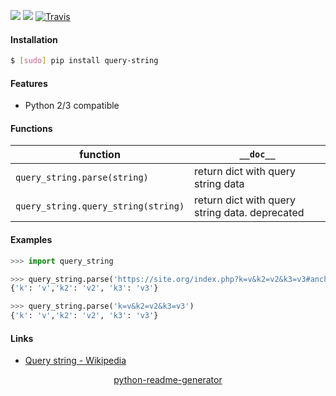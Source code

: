 <!--
https://pypi.org/project/readme-generator/
https://pypi.org/project/python-readme-generator/
-->

[![](https://img.shields.io/pypi/pyversions/query-string.svg?longCache=True)](https://pypi.org/project/query-string/)
[![](https://img.shields.io/pypi/v/query-string.svg?maxAge=3600)](https://pypi.org/project/query-string/)
[![Travis](https://api.travis-ci.org/looking-for-a-job/query-string.py.svg?branch=master)](https://travis-ci.org/looking-for-a-job/query-string.py/)

#### Installation
```bash
$ [sudo] pip install query-string
```

#### Features
+   Python 2/3 compatible

#### Functions
function|`__doc__`
-|-
`query_string.parse(string)` |return dict with query string data
`query_string.query_string(string)` |return dict with query string data. deprecated

#### Examples
```python
>>> import query_string

>>> query_string.parse('https://site.org/index.php?k=v&k2=v2&k3=v3#anchor')
{'k': 'v','k2': 'v2', 'k3': 'v3'}

>>> query_string.parse('k=v&k2=v2&k3=v3')
{'k': 'v','k2': 'v2', 'k3': 'v3'}
```

#### Links
+   [Query string - Wikipedia](https://en.wikipedia.org/wiki/Query_string)

<p align="center">
    <a href="https://pypi.org/project/python-readme-generator/">python-readme-generator</a>
</p>
